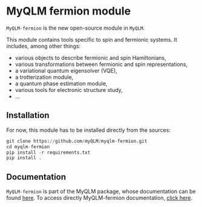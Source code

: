 MyQLM fermion module
=============================

`MyQLM-fermion` is the new open-source module in `MyQLM`.

This module contains tools specific to spin and fermionic systems. It includes, among other things:
- various objects to describe fermionic and spin Hamiltonians,
- various transformations between fermionic and spin representations,
- a variational quantum eigensolver (VQE),
- a trotterization module,
- a quantum phase estimation module,
- various tools for electronic structure study,
- ...

Installation
----------------

For now, this module has to be installed directly from the sources:

```python
git clone https://github.com/myQLM/myqlm-fermion.git
cd myqlm-fermion
pip install -r requirements.txt
pip install .
```

Documentation
-------------------

`MyQLM-fermion` is part of the MyQLM package, whose documentation can be found [here](https://myqlm.github.io/).
To access directly MyQLM-fermion documentation, [click here](https://myqlm.github.io/qat-fermion.html).
